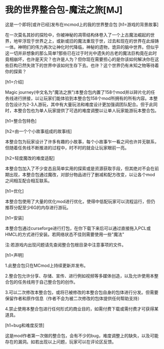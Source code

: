 # 我的世界整合包-魔法之旅[MJ]
这是一个即将[或许已经]发布在mcmod上的我的世界整合包
[h1=游戏的背景故事]

在一次莫名其妙的探险中，你被神秘的凋零结构体卷入了一个上古魔法崛起的世界，地牢浮现于世界之上，或新或旧的魔法重现于世，过去和现在的世界在此熔铸一体。神明们的伟力再次让神化时代降临，神秘的遗物，诡异的脑中世界。但似乎这一切并非想象的那么简单?那些已在过于时光中遗失的古老的魔法巨构竟在此时竟相崩坏，也许是天灾？也许是人为？但你现在需要担心的是你该如何解决你在这些巨构已然失效下的世界中该如何生存下去。也许？这个世界仍有未知之物等待着你的探索？

[h1=介绍]

Magic journey(中文名为"魔法之旅")本整合包内置了158个mod并以碎片化的任务线进行拼接，以让玩家们能体验到本整合包158个mod所拥有的所有内容。本整合包设计为2-3人游玩，其中有大量玩法和难度设计更加强调团队配合。但于此同时，本整合包也为单人玩家提供了可选的难度调整以让单人玩家能游玩本整合包。

[h1=整合包特色]

[h2=由一个个小故事组成的故事线]

本整合包为玩家设计了许多有趣的小故事，每个小故事乍一看之间也许并无联系，但随着任务线不断推进的过程中，时不时的就会让玩家眼前一亮。

[h2=轻度魔改的难度适配]

本整合包加入了不少变态且简单实用的探索或是资源获取手段，但其绝对不会在前期出现，本整合包通过魔改，对部分物品进行了删减和配方改变，以让各个mod之间相互配合相互联系。

[h1=优化]

本整合包使用了大量的优化mod进行优化，使得中低配玩家可以流程运行，但仍推荐分配至少6G的内存进行游玩。

[h1=安装]

本整合包通过curseforge进行打包，在你下载下来后可以通过直接拖入PCL或HMCL的方式进行安装。若网络状态不佳则需要使用一些"魔法"

注:若游戏内出现问题请先查阅整合包根目录中注意事项的文件。

[h1=声明]

1.此整合包只在MCmod上持续更新并发布。

2.整合包允许分享、存储、宣传、进行例如视频等多媒体创造，以及允许使用本整合包的任务线用于自己整合包的创作。

3.可以二次修改本整合包，或将已被修改的本整合包自身的包体进行分发。但需要保留作者和原作信息（作者不会为被二次修改的包体提供任何帮助支持）

4.禁止使用本整合包进行任何形式的商业目的，如需付费下载或需付费才可获得某道具。

[h1=bug和难度反馈]

这是mod作者第一次做的整合包，会有不少的bug，难度调整上的缺失，以及可能存在的漏洞。如若出现以上问题，玩家可以在评论区反馈。
